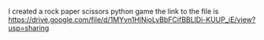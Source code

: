 I created a rock paper scissors python game
the link to the file is https://drive.google.com/file/d/1MYvn1HlNjoLyBbFCifBBLlDi-KUUP_iE/view?usp=sharing
